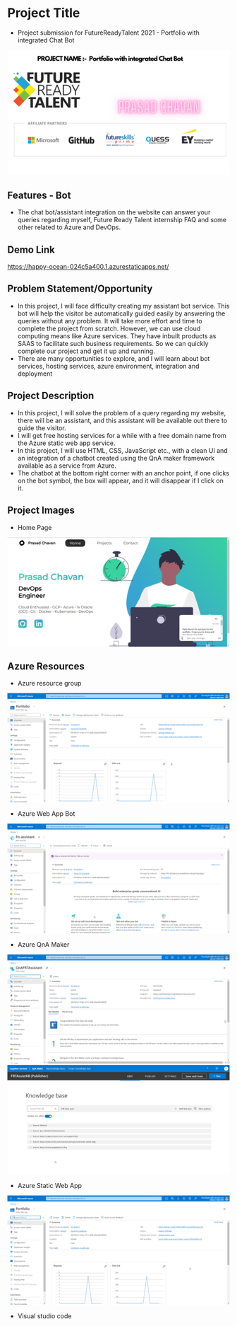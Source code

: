 # Project Title

- Project submission for FutureReadyTalent 2021 - Portfolio with integrated Chat Bot

![header](docs/img/head.png)

## Features - Bot

- The chat bot/assistant integration on the website can answer your queries regarding myself, Future Ready Talent internship FAQ and some other related to Azure and DevOps.

## Demo Link

<https://happy-ocean-024c5a400.1.azurestaticapps.net/>

## Problem Statement/Opportunity

- In this project, I will face difficulty creating my assistant bot service. This bot will help the visitor be automatically guided easily by answering the queries without any problem. It will take more effort and time to complete the project from scratch. However, we can use cloud computing means like Azure services. They have inbuilt products as SAAS to facilitate such business requirements. So we can quickly complete our project and get it up and running.
- There are many opportunities to explore, and I will learn about bot services, hosting services, azure environment, integration and deployment

## Project Description

- In this project, I will solve the problem of a query regarding my website, there will be an assistant, and this assistant will be available out there to guide the visitor.
- I will get free hosting services for a while with a free domain name from the Azure static web app service.
- In this project, I will use HTML, CSS, JavaScript etc., with a clean UI and an integration of a chatbot created using the QnA maker framework available as a service from Azure.
- The chatbot at the bottom right corner with an anchor point, if one clicks on the bot symbol, the box will appear, and it will disappear if I click on it.

## Project Images

- Home Page

![home](/docs/img/home.png)

## Azure Resources

- Azure resource group

![resource group](docs/img/resourcegroup.png)

- Azure Web App Bot

![web app bot](docs/img/webappbot.png)

- Azure QnA Maker

![qna maker](docs/img/qnamaker.png)
![qna kb](docs/img/qnakb.png)

- Azure Static Web App

![static web app](docs/img/static-web-app.png)

- Visual studio code
